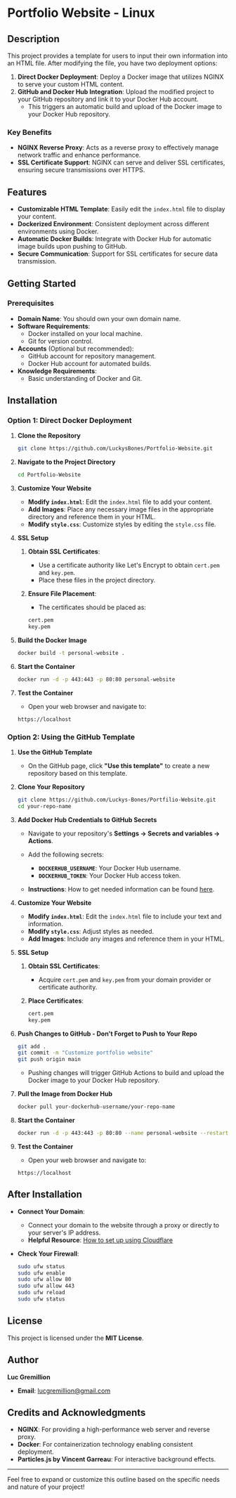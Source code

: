 # Portfolio Website - Linux

## Description

This project provides a template for users to input their own information into an HTML file. After modifying the file, you have two deployment options:

1. **Direct Docker Deployment**: Deploy a Docker image that utilizes NGINX to serve your custom HTML content.
2. **GitHub and Docker Hub Integration**: Upload the modified project to your GitHub repository and link it to your Docker Hub account.
   - This triggers an automatic build and upload of the Docker image to your Docker Hub repository.

### Key Benefits

- **NGINX Reverse Proxy**: Acts as a reverse proxy to effectively manage network traffic and enhance performance.
- **SSL Certificate Support**: NGINX can serve and deliver SSL certificates, ensuring secure transmissions over HTTPS.

## Features

- **Customizable HTML Template**: Easily edit the `index.html` file to display your content.
- **Dockerized Environment**: Consistent deployment across different environments using Docker.
- **Automatic Docker Builds**: Integrate with Docker Hub for automatic image builds upon pushing to GitHub.
- **Secure Communication**: Support for SSL certificates for secure data transmission.

## Getting Started

### Prerequisites

- **Domain Name**: You should own your own domain name.
- **Software Requirements**:
  - Docker installed on your local machine.
  - Git for version control.
- **Accounts** (Optional but recommended):
  - GitHub account for repository management.
  - Docker Hub account for automated builds.
- **Knowledge Requirements**:
  - Basic understanding of Docker and Git.

## Installation

### Option 1: Direct Docker Deployment

1. **Clone the Repository**

    ```bash
    git clone https://github.com/LuckysBones/Portfolio-Website.git
    ```

2. **Navigate to the Project Directory**

    ```bash
    cd Portfolio-Website
    ```

3. **Customize Your Website**

    - **Modify `index.html`**: Edit the `index.html` file to add your content.
    - **Add Images**: Place any necessary image files in the appropriate directory and reference them in your HTML.
    - **Modify `style.css`**: Customize styles by editing the `style.css` file.

4. **SSL Setup**

    1. **Obtain SSL Certificates**:
       - Use a certificate authority like Let's Encrypt to obtain `cert.pem` and `key.pem`.
       - Place these files in the project directory.

    2. **Ensure File Placement**:
       - The certificates should be placed as:

        ```bash
        cert.pem
        key.pem
        ```

5. **Build the Docker Image**

    ```bash
    docker build -t personal-website .
    ```

6. **Start the Container**

    ```bash
    docker run -d -p 443:443 -p 80:80 personal-website
    ```

7. **Test the Container**

    - Open your web browser and navigate to:

    ```
    https://localhost
    ```

### Option 2: Using the GitHub Template

1. **Use the GitHub Template**

    - On the GitHub page, click **"Use this template"** to create a new repository based on this template.

2. **Clone Your Repository**

    ```bash
    git clone https://github.com/Luckys-Bones/Portfilio-Website.git
    cd your-repo-name
    ```

3. **Add Docker Hub Credentials to GitHub Secrets**

    - Navigate to your repository's **Settings -> Secrets and variables -> Actions**.
    - Add the following secrets:

      - **`DOCKERHUB_USERNAME`**: Your Docker Hub username.
      - **`DOCKERHUB_TOKEN`**: Your Docker Hub access token.

    - **Instructions**: How to get needed information can be found [here](https://docs.docker.com/docker-hub/access-tokens/).

4. **Customize Your Website**

    - **Modify `index.html`**: Edit the `index.html` file to include your text and information.
    - **Modify `style.css`**: Adjust styles as needed.
    - **Add Images**: Include any images and reference them in your HTML.

5. **SSL Setup**

    1. **Obtain SSL Certificates**:
       - Acquire `cert.pem` and `key.pem` from your domain provider or certificate authority.

    2. **Place Certificates**:

        ```bash
        cert.pem
        key.pem
        ```

6. **Push Changes to GitHub - Don't Forget to Push to Your Repo**

    ```bash
    git add .
    git commit -m "Customize portfolio website"
    git push origin main
    ```

    - Pushing changes will trigger GitHub Actions to build and upload the Docker image to your Docker Hub repository.

7. **Pull the Image from Docker Hub**

    ```bash
    docker pull your-dockerhub-username/your-repo-name
    ```

8. **Start the Container**

    ```bash
    docker run -d -p 443:443 -p 80:80 --name personal-website --restart always your-dockerhub-username/your-repo-name
    ```

9. **Test the Container**

    - Open your web browser and navigate to:

    ```
    https://localhost
    ```

## After Installation

- **Connect Your Domain**:
  - Connect your domain to the website through a proxy or directly to your server's IP address.
  - **Helpful Resource**: [How to set up using Cloudflare](https://www.youtube.com/watch?v=Zq6PdhwHfZ0)

- **Check Your Firewall**:

    ```bash
    sudo ufw status
    sudo ufw enable
    sudo ufw allow 80
    sudo ufw allow 443
    sudo ufw reload
    sudo ufw status
    ```

## License

This project is licensed under the **MIT License**.

## Author

**Luc Gremillion**

- **Email**: [lucgremillion@gmail.com](mailto:lucgremillion@gmail.com)

## Credits and Acknowledgments

- **NGINX**: For providing a high-performance web server and reverse proxy.
- **Docker**: For containerization technology enabling consistent deployment.
- **Particles.js by Vincent Garreau**: For interactive background effects.

---

Feel free to expand or customize this outline based on the specific needs and nature of your project!
